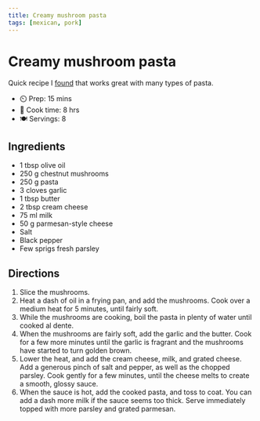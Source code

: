 ```yaml
---
title: Creamy mushroom pasta
tags: [mexican, pork]
---
```


# Creamy mushroom pasta
Quick recipe I [found](https://www.reddit.com/r/15minutefood/comments/f38xar/creamy_garlic_mushroom_tagliatelle/fhh65s8/) that works great with many types of pasta.
 
- ⏲️ Prep: 15 mins
- 🍳 Cook time: 8 hrs
- 🍽️ Servings: 8

## Ingredients

- 1 tbsp olive oil
- 250 g chestnut mushrooms
- 250 g pasta
- 3 cloves garlic
- 1 tbsp butter
- 2 tbsp cream cheese
- 75 ml milk
- 50 g parmesan-style cheese
- Salt
- Black pepper
- Few sprigs fresh parsley

## Directions

1. Slice the mushrooms.
2. Heat a dash of oil in a frying pan, and add the mushrooms. Cook over a medium heat for 5 minutes, until fairly soft.
3. While the mushrooms are cooking, boil the pasta in plenty of water until cooked al dente.
4. When the mushrooms are fairly soft, add the garlic and the butter. Cook for a few more minutes until the garlic is fragrant and the mushrooms have started to turn golden brown.
5. Lower the heat, and add the cream cheese, milk, and grated cheese. Add a generous pinch of salt and pepper, as well as the chopped parsley. Cook gently for a few minutes, until the cheese melts to create a smooth, glossy sauce.
6. When the sauce is hot, add the cooked pasta, and toss to coat. You can add a dash more milk if the sauce seems too thick. Serve immediately topped with more parsley and grated parmesan.
